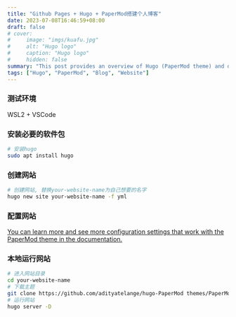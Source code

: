 ```yaml
---
title: "Github Pages + Hugo + PaperMod搭建个人博客"
date: 2023-07-08T16:46:59+08:00
draft: false
# cover:
#     image: "imgs/kuafu.jpg"
#     alt: "Hugo logo"
#     caption: "Hugo logo"
#     hidden: false
summary: "This post provides an overview of Hugo (PaperMod theme) and details the steps I took in setting up this website."
tags: ["Hugo", "PaperMod", "Blog", "Website"]
---
```


### 测试环境

WSL2 + VSCode

### 安装必要的软件包

```bash
# 安装hugo
sudo apt install hugo
```

### 创建网站

```bash
# 创建网站, 替换your-website-name为自己想要的名字
hugo new site your-website-name -f yml
```

### 配置网站

[You can learn more and see more configuration settings that work with the PaperMod theme in the documentation.](https://adityatelange.github.io/hugo-PaperMod/)

### 本地运行网站

```bash
# 进入网站目录
cd your-website-name
# 下载主题
git clone https://github.com/adityatelange/hugo-PaperMod themes/PaperMod --depth=1
# 运行网站
hugo server -D
```
